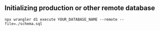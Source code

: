 ## Initializing production or other remote database

```shell
npx wrangler d1 execute YOUR_DATABASE_NAME --remote --file=./schema.sql
```
